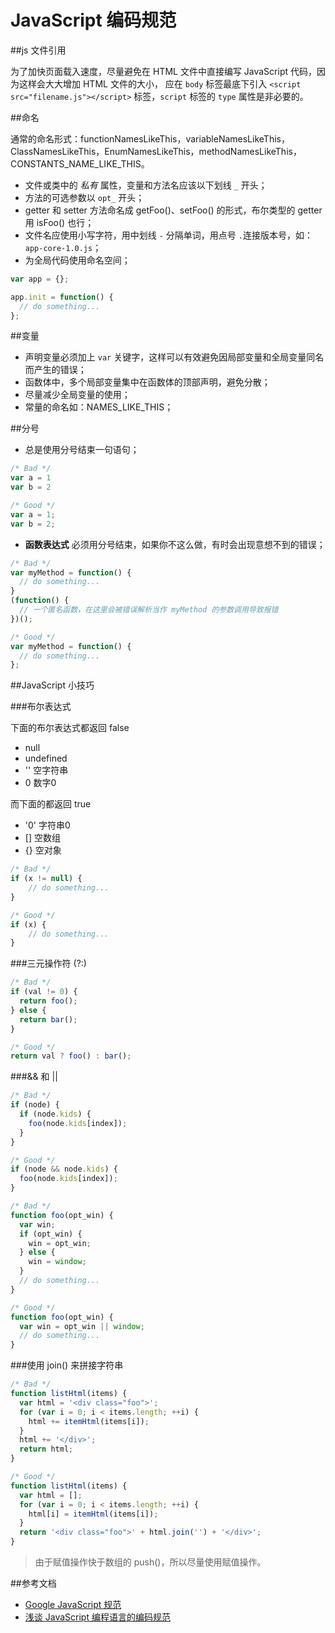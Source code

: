 JavaScript 编码规范
===================

##js 文件引用

为了加快页面载入速度，尽量避免在 HTML 文件中直接编写 JavaScript 代码，因为这样会大大增加 HTML 文件的大小，
应在 `body` 标签最底下引入 `<script src="filename.js"></script>` 标签，`script` 标签的 `type` 属性是非必要的。

##命名

通常的命名形式：functionNamesLikeThis，variableNamesLikeThis，ClassNamesLikeThis，EnumNamesLikeThis，methodNamesLikeThis，CONSTANTS_NAME_LIKE_THIS。

- 文件或类中的 *私有* 属性，变量和方法名应该以下划线 `_` 开头；
- 方法的可选参数以 `opt_` 开头；
- getter 和 setter 方法命名成 getFoo()、setFoo() 的形式，布尔类型的 getter 用 isFoo() 也行；
- 文件名应使用小写字符，用中划线 `-` 分隔单词，用点号 `.`连接版本号，如：`app-core-1.0.js`；
- 为全局代码使用命名空间；

```JavaScript
var app = {};

app.init = function() {
  // do something...
};
```

##变量

- 声明变量必须加上 `var` 关键字，这样可以有效避免因局部变量和全局变量同名而产生的错误；
- 函数体中，多个局部变量集中在函数体的顶部声明，避免分散；
- 尽量减少全局变量的使用；
- 常量的命名如：NAMES_LIKE_THIS；

##分号

- 总是使用分号结束一句语句；

```JavaScript
/* Bad */
var a = 1
var b = 2

/* Good */
var a = 1;
var b = 2;
```
- **函数表达式** 必须用分号结束，如果你不这么做，有时会出现意想不到的错误；

```JavaScript
/* Bad */
var myMethod = function() {
  // do something...
}    
(function() {
  // 一个匿名函数，在这里会被错误解析当作 myMethod 的参数调用导致报错
})();

/* Good */
var myMethod = function() {
  // do something...
};  
```

##JavaScript 小技巧

###布尔表达式

下面的布尔表达式都返回 false
- null
- undefined
- '' 空字符串
- 0 数字0

而下面的都返回 true
- '0' 字符串0
- [] 空数组
- {} 空对象

```JavaScript
/* Bad */
if (x != null) {
	// do something...
}

/* Good */
if (x) {
	// do something...
}
```

###三元操作符 (?:)

```JavaScript
/* Bad */
if (val != 0) {
  return foo();
} else {
  return bar();
}

/* Good */
return val ? foo() : bar();
```

###&& 和 ||

```JavaScript
/* Bad */
if (node) {
  if (node.kids) {
    foo(node.kids[index]);
  }
}

/* Good */
if (node && node.kids) {
  foo(node.kids[index]);
}
```

```JavaScript
/* Bad */
function foo(opt_win) {
  var win;
  if (opt_win) {
    win = opt_win;
  } else {
    win = window;
  }
  // do something...
}

/* Good */
function foo(opt_win) {
  var win = opt_win || window;
  // do something...
}
```

###使用 join() 来拼接字符串

```JavaScript
/* Bad */
function listHtml(items) {
  var html = '<div class="foo">';
  for (var i = 0; i < items.length; ++i) {
    html += itemHtml(items[i]);
  }
  html += '</div>';
  return html;
}

/* Good */
function listHtml(items) {
  var html = [];
  for (var i = 0; i < items.length; ++i) {
    html[i] = itemHtml(items[i]);
  }
  return '<div class="foo">' + html.join('') + '</div>';
}
```

>由于赋值操作快于数组的 push()，所以尽量使用赋值操作。








##参考文档

- [Google JavaScript 规范](https://google-styleguide.googlecode.com/svn/trunk/javascriptguide.xml)
- [浅谈 JavaScript 编程语言的编码规范](http://www.ibm.com/developerworks/cn/web/1008_wangdd_jscodingrule/)

